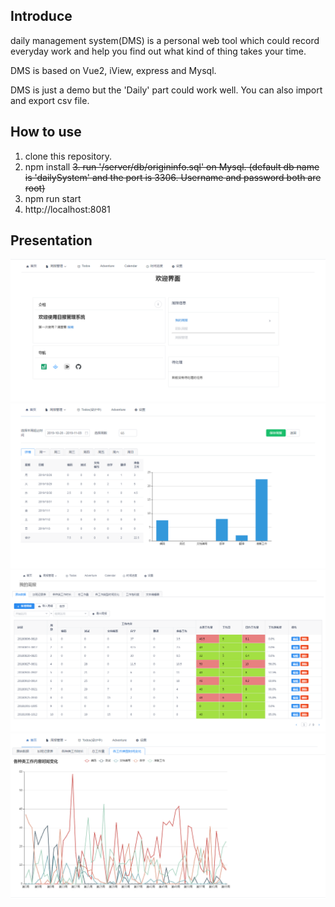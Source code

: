 ## Introduce

daily management system(DMS) is a personal web tool which could record everyday work and help you find out what kind of thing takes your time.

DMS is based on Vue2, iView, express and Mysql.

DMS is just a demo but the 'Daily' part could work well. You can also import and export csv file.

## How to use

1. clone this repository.
2. npm install
~~3. run '/server/db/origininfo.sql' on Mysql. (default db name is 'dailySystem' and the port is 3306. Username and password both are root)~~
4. npm run start
5. http://localhost:8081

## Presentation

![](https://github.com/KiritoXF/daily_management_system/blob/master/pictures/home_page.PNG)
![](https://github.com/KiritoXF/daily_management_system/blob/master/pictures/week_daily.PNG)
![](https://github.com/KiritoXF/daily_management_system/blob/master/pictures/daily_page.PNG)
![](https://github.com/KiritoXF/daily_management_system/blob/master/pictures/work_category_page.PNG)
